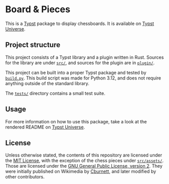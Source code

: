 # Board & Pieces

This is a [Typst](https://github.com/typst/typst) package to display chessboards. It is available on [Typst Universe](https://typst.app/universe/package/board-n-pieces).


## Project structure

This project consists of a Typst library and a plugin written in Rust. Sources for the library are under [`src/`](src/), and sources for the plugin are in [`plugin/`](plugin/).

This project can be built into a proper Typst package and tested by [`build.py`](build.py). This build script was made for Python 3.12, and does not require anything outside of the standard library.

The [`tests/`](tests/) directory contains a small test suite.


## Usage

For more information on how to use this package, take a look at the rendered README on [Typst Universe](https://typst.app/universe/package/board-n-pieces).


## License

Unless otherwise stated, the contents of this repository are licensed under the [MIT License](LICENSE), with the exception of the chess pieces under [`src/assets/`](src/assets/). Those are licensed under the [GNU General Public License, version 2](src/assets/LICENSE). They were initially published on Wikimedia by [Cburnett](https://en.wikipedia.org/wiki/User:Cburnett), and later modified by other contributors.
